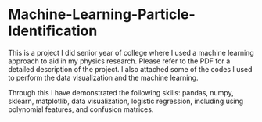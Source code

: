 # Machine-Learning-Particle-Identification

This is a project I did senior year of college where I used a machine learning approach to aid in my physics research. Please refer to the PDF for a detailed description of the project. I also attached some of the codes I used to perform the data visualization and the machine learning. 

Through this I have demonstrated the following skills: pandas, numpy, sklearn, matplotlib, data visualization, logistic regression, including using polynomial features, and confusion matrices.
